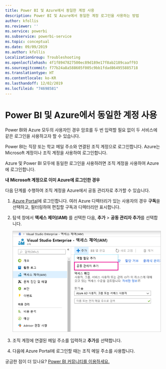 ```yaml
---
title: Power BI 및 Azure에서 동일한 계정 사용
description: Power BI 및 Azure에서 동일한 계정 로그인을 사용하는 방법
author: kfollis
ms.reviewer: ''
ms.service: powerbi
ms.subservice: powerbi-service
ms.topic: conceptual
ms.date: 09/09/2019
ms.author: kfollis
LocalizationGroup: Troubleshooting
ms.openlocfilehash: 4f1f8947827500ec89d189e17f8ab2189caaff93
ms.sourcegitcommit: f77b24a8a588605f005c9bb1fdad864955885718
ms.translationtype: HT
ms.contentlocale: ko-KR
ms.lasthandoff: 12/02/2019
ms.locfileid: "74698581"
---
```

# <a name="using-the-same-account-for-power-bi-and-azure"></a>Power BI 및 Azure에서 동일한 계정 사용

Power BI와 Azure 모두의 사용자인 경우 암호를 두 번 입력할 필요 없이 두 서비스에 같은 로그인을 사용하고자 할 수 있습니다.

Power BI는 직장 또는 학교 메일 주소와 연결된 조직 계정으로 로그인합니다.  Azure는 Microsoft 계정이나 조직 계정을 사용하여 로그인합니다.

Azure 및 Power BI 모두에 동일한 로그인을 사용하려면 조직 계정을 사용하여 Azure에 로그인합니다.

**내 Microsoft 계정으로 이미 Azure에 로그인한 경우**

다음 단계를 수행하여 조직 계정을 Azure에서 공동 관리자로 추가할 수 있습니다.

1. [Azure Portal](https://portal.azure.com/)에 로그인합니다. 여러 Azure 디렉터리가 있는 사용자의 경우 **구독**을 선택하고, 필터링하여 편집할 구독과 디렉터리만 표시합니다.

1. 탐색 창에서 **액세스 제어(IAM)** 를 선택한 다음, **추가** \> **공동 관리자 추가**를 선택합니다.

    ![Azure Portal에서 공동 관리자 추가](media/service-admin-how-to-use-the-same-account-as-azure/add-co-administrator.png)

1. 조직 계정에 연결된 메일 주소를 입력하고 **추가**를 선택합니다.

1. 다음에 Azure Portal에 로그인할 때는 조직 메일 주소를 사용합니다.

궁금한 점이 더 있나요? [Power BI 커뮤니티를 이용하세요.](https://community.powerbi.com/)
